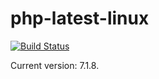 # php-latest-linux

[![Build Status](https://travis-ci.org/artspb/php-latest-linux.svg?branch=master)](https://travis-ci.org/artspb/php-latest-linux)

Current version: 7.1.8.